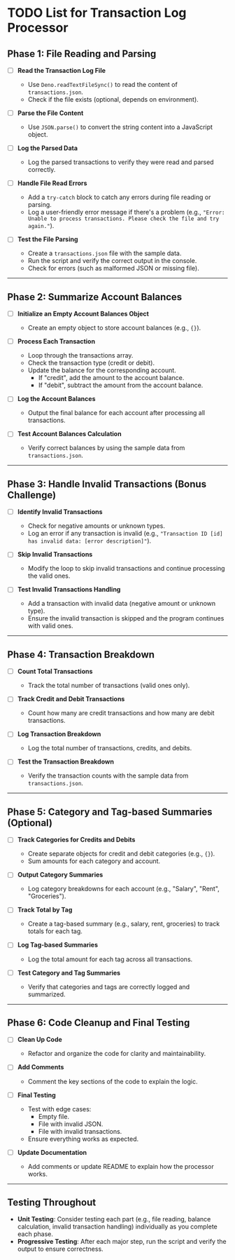 # TODO List for Transaction Log Processor

## Phase 1: File Reading and Parsing

- [ ] **Read the Transaction Log File**
  - Use `Deno.readTextFileSync()` to read the content of `transactions.json`.
  - Check if the file exists (optional, depends on environment).
- [ ] **Parse the File Content**

  - Use `JSON.parse()` to convert the string content into a JavaScript object.

- [ ] **Log the Parsed Data**

  - Log the parsed transactions to verify they were read and parsed correctly.

- [ ] **Handle File Read Errors**

  - Add a `try-catch` block to catch any errors during file reading or parsing.
  - Log a user-friendly error message if there's a problem (e.g., `"Error: Unable to process transactions. Please check the file and try again."`).

- [ ] **Test the File Parsing**
  - Create a `transactions.json` file with the sample data.
  - Run the script and verify the correct output in the console.
  - Check for errors (such as malformed JSON or missing file).

---

## Phase 2: Summarize Account Balances

- [ ] **Initialize an Empty Account Balances Object**

  - Create an empty object to store account balances (e.g., `{}`).

- [ ] **Process Each Transaction**

  - Loop through the transactions array.
  - Check the transaction type (credit or debit).
  - Update the balance for the corresponding account.
    - If "credit", add the amount to the account balance.
    - If "debit", subtract the amount from the account balance.

- [ ] **Log the Account Balances**

  - Output the final balance for each account after processing all transactions.

- [ ] **Test Account Balances Calculation**
  - Verify correct balances by using the sample data from `transactions.json`.

---

## Phase 3: Handle Invalid Transactions (Bonus Challenge)

- [ ] **Identify Invalid Transactions**

  - Check for negative amounts or unknown types.
  - Log an error if any transaction is invalid (e.g., `"Transaction ID [id] has invalid data: [error description]"`).

- [ ] **Skip Invalid Transactions**

  - Modify the loop to skip invalid transactions and continue processing the valid ones.

- [ ] **Test Invalid Transactions Handling**
  - Add a transaction with invalid data (negative amount or unknown type).
  - Ensure the invalid transaction is skipped and the program continues with valid ones.

---

## Phase 4: Transaction Breakdown

- [ ] **Count Total Transactions**

  - Track the total number of transactions (valid ones only).

- [ ] **Track Credit and Debit Transactions**

  - Count how many are credit transactions and how many are debit transactions.

- [ ] **Log Transaction Breakdown**

  - Log the total number of transactions, credits, and debits.

- [ ] **Test the Transaction Breakdown**
  - Verify the transaction counts with the sample data from `transactions.json`.

---

## Phase 5: Category and Tag-based Summaries (Optional)

- [ ] **Track Categories for Credits and Debits**

  - Create separate objects for credit and debit categories (e.g., `{}`).
  - Sum amounts for each category and account.

- [ ] **Output Category Summaries**

  - Log category breakdowns for each account (e.g., "Salary", "Rent", "Groceries").

- [ ] **Track Total by Tag**

  - Create a tag-based summary (e.g., salary, rent, groceries) to track totals for each tag.

- [ ] **Log Tag-based Summaries**

  - Log the total amount for each tag across all transactions.

- [ ] **Test Category and Tag Summaries**
  - Verify that categories and tags are correctly logged and summarized.

---

## Phase 6: Code Cleanup and Final Testing

- [ ] **Clean Up Code**

  - Refactor and organize the code for clarity and maintainability.

- [ ] **Add Comments**

  - Comment the key sections of the code to explain the logic.

- [ ] **Final Testing**

  - Test with edge cases:
    - Empty file.
    - File with invalid JSON.
    - File with invalid transactions.
  - Ensure everything works as expected.

- [ ] **Update Documentation**
  - Add comments or update README to explain how the processor works.

---

## Testing Throughout

- **Unit Testing**: Consider testing each part (e.g., file reading, balance calculation, invalid transaction handling) individually as you complete each phase.
- **Progressive Testing**: After each major step, run the script and verify the output to ensure correctness.
